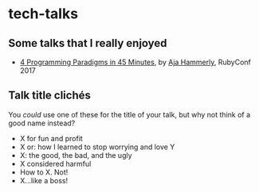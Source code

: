 # tech-talks

## Some talks that I really enjoyed
* [4 Programming Paradigms in 45 Minutes](https://www.youtube.com/watch?v=3TBq__oKUzk), by [Aja Hammerly](http://www.thagomizer.com/), RubyConf 2017

## Talk title clichés
You *could* use one of these for the title of your talk, but why not
think of a good name instead?
* X for fun and profit
* X or: how I learned to stop worrying and love Y
* X: the good, the bad, and the ugly
* X considered harmful
* How to X. Not!
* X...like a boss!

